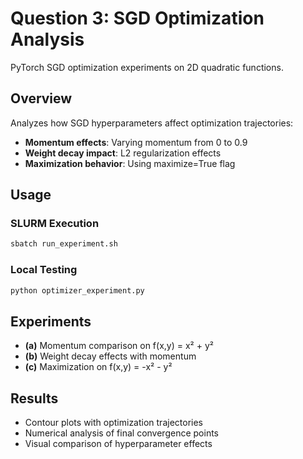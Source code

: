 # Question 3: SGD Optimization Analysis

PyTorch SGD optimization experiments on 2D quadratic functions.

## Overview

Analyzes how SGD hyperparameters affect optimization trajectories:
- **Momentum effects**: Varying momentum from 0 to 0.9
- **Weight decay impact**: L2 regularization effects  
- **Maximization behavior**: Using maximize=True flag

## Usage

### SLURM Execution
```bash
sbatch run_experiment.sh
```

### Local Testing
```bash
python optimizer_experiment.py
```

## Experiments

- **(a)** Momentum comparison on f(x,y) = x² + y²
- **(b)** Weight decay effects with momentum
- **(c)** Maximization on f(x,y) = -x² - y²

## Results

- Contour plots with optimization trajectories
- Numerical analysis of final convergence points
- Visual comparison of hyperparameter effects